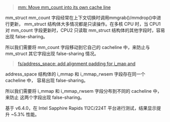 > [mm: Move mm_count into its own cache line](https://lore.kernel.org/all/20230515143536.114960-1-mathieu.desnoyers@efficios.com/T/#me77a16dd34c700d33595ffdfd137893afbed11f7)

mm_struct mm_count 字段经常在上下文切换时调用mmgrab()/mmdrop()中进行更新，
mm_struct 结构体大多情况都是只读操作。在多核 CPU 时，当 CPU1 对 mm_count
字段更新时，CPU2 只读取 mm_struct 结构体的其他字段时，容易出现 false-sharing。

所以我们需要将 mm_count 字段移动到它自己的 cacheline 中，来防止与 mm_struct
其它字段出现 false-sharing 情况。

> [fs/address_space: add alignment padding for i_map and](https://lore.kernel.org/linux-mm/PH7PR11MB6056EB3C6651A770BF0081699F3AA@PH7PR11MB6056.namprd11.prod.outlook.com/T/#maf5fd55cc44674b1bd34787aea127bfb79d1af13)

address_space 结构体的 i_mmap 和 i_mmap_rwsem 字段存在同一个 cacheline 中，
容易出现 false-sharing。

所以我们需要将 i_mmap 和 i_mmap_rwsem 字段分布到不同的 cacheline 中，来防止
这两个字段出现 false-sharing。

基于 v6.4.0，在 Intel Sapphire Rapids 112C/224T 平台进行测试，结果显示提升 ~5.3% 性能。


